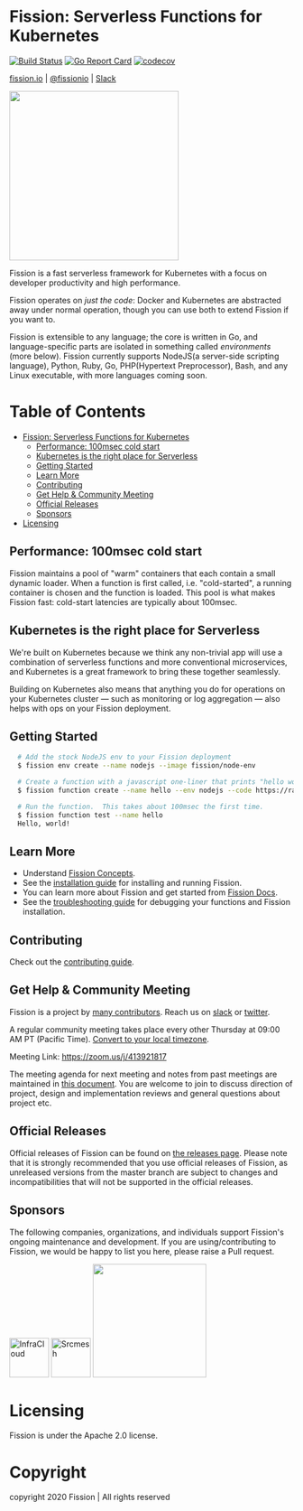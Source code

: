 # Fission: Serverless Functions for Kubernetes

[![Build Status](https://travis-ci.org/fission/fission.svg?branch=master)](https://travis-ci.org/fission/fission)
[![Go Report Card](https://goreportcard.com/badge/github.com/fission/fission)](https://goreportcard.com/report/github.com/fission/fission)
[![codecov](https://codecov.io/gh/fission/fission/branch/master/graph/badge.svg)](https://codecov.io/gh/fission/fission)

[fission.io](http://fission.io) | [@fissionio](http://twitter.com/fissionio) | [Slack](https://join.slack.com/t/fissionio/shared_invite/enQtOTI3NjgyMjE5NzE3LTllODJiODBmYTBiYWUwMWQxZWRhNDhiZDMyN2EyNjAzMTFiYjE2Nzc1NzE0MTU4ZTg2MzVjMDQ1NWY3MGJhZmE)

<img src="https://docs.fission.io/images/logo.png" width="300">

Fission is a fast serverless framework for Kubernetes with a focus on
developer productivity and high performance.

Fission operates on _just the code_: Docker and Kubernetes are
abstracted away under normal operation, though you can use both to
extend Fission if you want to.

Fission is extensible to any language; the core is written in Go, and
language-specific parts are isolated in something called
_environments_ (more below).  Fission currently supports NodeJS(a server-side scripting language), Python, Ruby, Go, 
PHP(Hypertext Preprocessor), Bash, and any Linux executable, with more languages coming soon.

Table of Contents
=================

   * [Fission: Serverless Functions for Kubernetes](#fission-serverless-functions-for-kubernetes)
      * [Performance: 100msec cold start](#performance-100msec-cold-start)
      * [Kubernetes is the right place for Serverless](#kubernetes-is-the-right-place-for-serverless)
      * [Getting Started](#getting-started)
      * [Learn More](#learn-more)
      * [Contributing](#contributing)
      * [Get Help &amp; Community Meeting](#get-help--community-meeting)
      * [Official Releases](#official-releases)
      * [Sponsors](#sponsors)
   * [Licensing](#licensing)

## Performance: 100msec cold start

Fission maintains a pool of "warm" containers that each contain a
small dynamic loader.  When a function is first called,
i.e. "cold-started", a running container is chosen and the function is
loaded.  This pool is what makes Fission fast: cold-start latencies
are typically about 100msec.

## Kubernetes is the right place for Serverless

We're built on Kubernetes because we think any non-trivial app will
use a combination of serverless functions and more conventional
microservices, and Kubernetes is a great framework to bring these
together seamlessly.

Building on Kubernetes also means that anything you do for operations
on your Kubernetes cluster &mdash; such as monitoring or log
aggregation &mdash; also helps with ops on your Fission deployment.

## Getting Started

```bash
  # Add the stock NodeJS env to your Fission deployment
  $ fission env create --name nodejs --image fission/node-env

  # Create a function with a javascript one-liner that prints "hello world"
  $ fission function create --name hello --env nodejs --code https://raw.githubusercontent.com/fission/fission/master/examples/nodejs/hello.js

  # Run the function.  This takes about 100msec the first time.
  $ fission function test --name hello
  Hello, world!
```

## Learn More

* Understand [Fission Concepts](https://docs.fission.io/docs/concepts/).
* See the [installation guide](https://docs.fission.io/docs/installation/) for installing and running Fission.
* You can learn more about Fission and get started from [Fission Docs](https://docs.fission.io/docs).
* See the [troubleshooting guide](https://docs.fission.io/docs/trouble-shooting/) for debugging your functions and Fission installation.

## Contributing

Check out the [contributing guide](CONTRIBUTING.md).

## Get Help & Community Meeting 

Fission is a project by [many contributors](https://github.com/fission/fission/graphs/contributors).
Reach us on [slack](https://join.slack.com/t/fissionio/shared_invite/enQtOTI3NjgyMjE5NzE3LTllODJiODBmYTBiYWUwMWQxZWRhNDhiZDMyN2EyNjAzMTFiYjE2Nzc1NzE0MTU4ZTg2MzVjMDQ1NWY3MGJhZmE) or [twitter](https://twitter.com/fissionio).

A regular community meeting takes place every other Thursday at 09:00 AM PT (Pacific Time). [Convert to your local timezone](http://www.thetimezoneconverter.com/?t=09:00&tz=PT%20%28Pacific%20Time%29).

Meeting Link: https://zoom.us/j/413921817 

The meeting agenda for next meeting and notes from past meetings are maintained in [this document](https://docs.google.com/document/d/1E-xw4KJgka4sUpETHxr9BJBYntzrtxlAN_CE3Wt8kws). You are welcome to join to discuss direction of project, design and implementation reviews and general questions about project etc.

## Official Releases

Official releases of Fission can be found on [the releases page](https://github.com/fission/fission/releases). 
Please note that it is strongly recommended that you use official releases of Fission, as unreleased versions from 
the master branch are subject to changes and incompatibilities that will not be supported in the official releases. 

## Sponsors

The following companies, organizations, and individuals support Fission's ongoing maintenance and development. If you are using/contributing to Fission, we would be happy to list you here, please raise a Pull request.

<p>
    <a href="https://infracloud.io/"><img src="https://fission.io/sponsors/infracloud.png" alt="InfraCloud" height="70"></a>
    <a href="https://srcmesh.com/"><img src="https://fission.io/sponsors/srcmesh.png" alt="Srcmesh" height="70"></a>
    <a href="https://www.digitalocean.com/?utm_medium=opensource&utm_source=fissionio">
      <img src="https://opensource.nyc3.cdn.digitaloceanspaces.com/attribution/assets/PoweredByDO/DO_Powered_by_Badge_blue.svg" width="201px">
    </a>
</p>

# Licensing

Fission is under the Apache 2.0 license.

# Copyright

copyright 2020 Fission | All rights reserved
